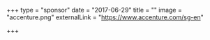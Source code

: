 +++
type = "sponsor"
date = "2017-06-29"
title = ""
image = "accenture.png"
externalLink = "https://www.accenture.com/sg-en"

+++

